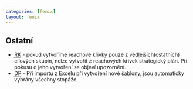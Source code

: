 ```yaml
---
categories: [fenix]
layout: fenix
---
```

## Ostatní
<ul><li><abbr title="Reachové křivky">RK</abbr> - pokud vytvoříme reachové křivky pouze z vedlejších(ostatních) cílových skupin, nelze vytvořit z reachových křivek strategický plán. Při pokusu o jeho vytvoření se objeví upozornění.</li>
<li><abbr title="Detailní plán">DP</abbr> -  Při importu z Excelu při vytvoření nové šablony, jsou automaticky vybrány všechny stopáže</li>

